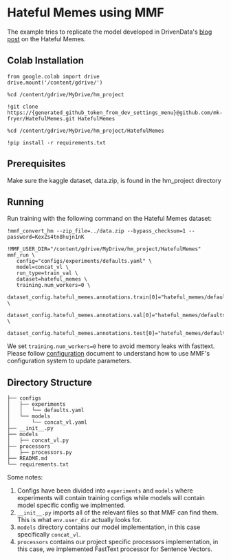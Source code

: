 # Hateful Memes using MMF

The example tries to replicate the model developed in DrivenData's [blog post](https://www.drivendata.co/blog/hateful-memes-benchmark/) on the Hateful Memes.

## Colab Installation

```
from google.colab import drive
drive.mount('/content/gdrive/')
```
```
%cd /content/gdrive/MyDrive/hm_project
```


```
!git clone https://{generated_github_token_from_dev_settings_menu}@github.com/mk-fryer/HatefulMemes.git HatefulMemes
```


```
%cd /content/gdrive/MyDrive/hm_project/HatefulMemes
```

```
!pip install -r requirements.txt
```




## Prerequisites

Make sure the kaggle dataset, data.zip, is found in the hm_project directory

## Running

Run training with the following command on the Hateful Memes dataset:

```
!mmf_convert_hm --zip_file=../data.zip --bypass_checksum=1 --password=KexZs4tn8hujn1nK
```

```
!MMF_USER_DIR="/content/gdrive/MyDrive/hm_project/HatefulMemes" mmf_run \
   config="configs/experiments/defaults.yaml" \
   model=concat_vl \
   run_type=train_val \
   dataset=hateful_memes \
   training.num_workers=0 \
   dataset_config.hateful_memes.annotations.train[0]="hateful_memes/defaults/annotations/train.jsonl" \
   dataset_config.hateful_memes.annotations.val[0]="hateful_memes/defaults/annotations/dev.jsonl" \
   dataset_config.hateful_memes.annotations.test[0]="hateful_memes/defaults/annotations/test.jsonl"
```

We set `training.num_workers=0` here to avoid memory leaks with fasttext.
Please follow [configuration](https://mmf.readthedocs.io/en/latest/notes/configuration_system.html) document to understand how to use MMF's configuration system to update parameters.

## Directory Structure

```
├── configs
│   ├── experiments
│   │   └── defaults.yaml
│   └── models
│       └── concat_vl.yaml
├── __init__.py
├── models
│   ├── concat_vl.py
├── processors
│   ├── processors.py
├── README.md
└── requirements.txt
```

Some notes:

1. Configs have been divided into `experiments` and `models` where experiments will contain training configs while models will contain model specific config we implmented.
2. `__init__.py` imports all of the relevant files so that MMF can find them. This is what `env.user_dir` actually looks for.
3. `models` directory contains our model implementation, in this case specifically `concat_vl`.
4. `processors` contains our project specific processors implementation, in this case, we implemented FastText processor for Sentence Vectors.
